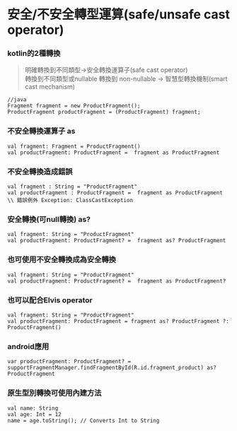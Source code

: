 # 安全/不安全轉型運算(safe/unsafe cast operator)

### kotlin的2種轉換
> 明確轉換到不同類型->安全轉換運算子(safe cast operator)  
> 轉換到不同類型或nullable 轉換到 non-nullable -> 智慧型轉換機制(smart cast mechanism)

	//java
	Fragment fragment = new ProductFragment();
	ProductFragment productFragment = (ProductFragment) fragment;

### 不安全轉換運算子 as
	val fragment: Fragment = ProductFragment()
	val productFragment: ProductFragment =  fragment as ProductFragment

### 不安全轉換造成錯誤
	val fragment : String = "ProductFragment"
	val productFragment : ProductFragment =  fragment as ProductFragment
	\\ 錯誤例外 Exception: ClassCastException
	
### 安全轉換(可null轉換) as?
	val fragment: String = "ProductFragment"
	val productFragment: ProductFragment? =  fragment as? ProductFragment

### 也可使用不安全轉換成為安全轉換
	val fragment: String = "ProductFragment"
	val productFragment: ProductFragment? =  fragment as ProductFragment?

### 也可以配合Elvis operator
	val fragment: String = "ProductFragment"
	val productFragment: ProductFragment = fragment as? ProductFragment ?: ProductFragment()

### android應用
	var productFragment: ProductFragment? = supportFragmentManager.findFragmentById(R.id.fragment_product) as? ProductFragment
	
### 原生型別轉換可使用內建方法
	val name: String
	val age: Int = 12
	name = age.toString(); // Converts Int to String



